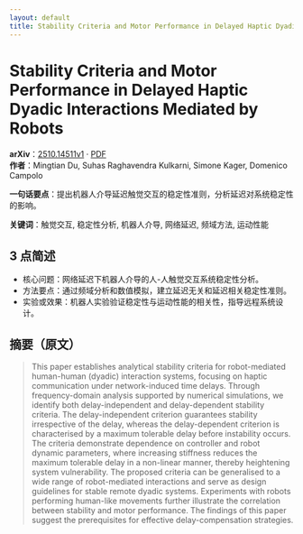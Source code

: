 ```yaml
---
layout: default
title: Stability Criteria and Motor Performance in Delayed Haptic Dyadic Interactions Mediated by Robots
---
```


# Stability Criteria and Motor Performance in Delayed Haptic Dyadic Interactions Mediated by Robots
**arXiv**：[2510.14511v1](https://arxiv.org/abs/2510.14511) · [PDF](https://arxiv.org/pdf/2510.14511.pdf)  
**作者**：Mingtian Du, Suhas Raghavendra Kulkarni, Simone Kager, Domenico Campolo  

**一句话要点**：提出机器人介导延迟触觉交互的稳定性准则，分析延迟对系统稳定性的影响。

**关键词**：触觉交互, 稳定性分析, 机器人介导, 网络延迟, 频域方法, 运动性能

## 3 点简述
- 核心问题：网络延迟下机器人介导的人-人触觉交互系统稳定性分析。
- 方法要点：通过频域分析和数值模拟，建立延迟无关和延迟相关稳定性准则。
- 实验或效果：机器人实验验证稳定性与运动性能的相关性，指导远程系统设计。

## 摘要（原文）

> This paper establishes analytical stability criteria for robot-mediated
> human-human (dyadic) interaction systems, focusing on haptic communication
> under network-induced time delays. Through frequency-domain analysis supported
> by numerical simulations, we identify both delay-independent and
> delay-dependent stability criteria. The delay-independent criterion guarantees
> stability irrespective of the delay, whereas the delay-dependent criterion is
> characterised by a maximum tolerable delay before instability occurs. The
> criteria demonstrate dependence on controller and robot dynamic parameters,
> where increasing stiffness reduces the maximum tolerable delay in a non-linear
> manner, thereby heightening system vulnerability. The proposed criteria can be
> generalised to a wide range of robot-mediated interactions and serve as design
> guidelines for stable remote dyadic systems. Experiments with robots performing
> human-like movements further illustrate the correlation between stability and
> motor performance. The findings of this paper suggest the prerequisites for
> effective delay-compensation strategies.

